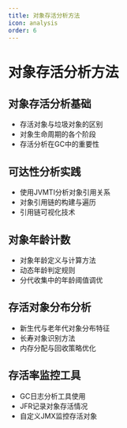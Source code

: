 ```yaml
---
title: 对象存活分析方法
icon: analysis
order: 6
---
```

# 对象存活分析方法

## 对象存活分析基础
- 存活对象与垃圾对象的区别
- 对象生命周期的各个阶段
- 存活分析在GC中的重要性

## 可达性分析实践
- 使用JVMTI分析对象引用关系
- 对象引用链的构建与遍历
- 引用链可视化技术

## 对象年龄计数
- 对象年龄定义与计算方法
- 动态年龄判定规则
- 分代收集中的年龄阈值调优

## 存活对象分布分析
- 新生代与老年代对象分布特征
- 长寿对象识别方法
- 内存分配与回收策略优化

## 存活率监控工具
- GC日志分析工具使用
- JFR记录对象存活情况
- 自定义JMX监控存活对象
